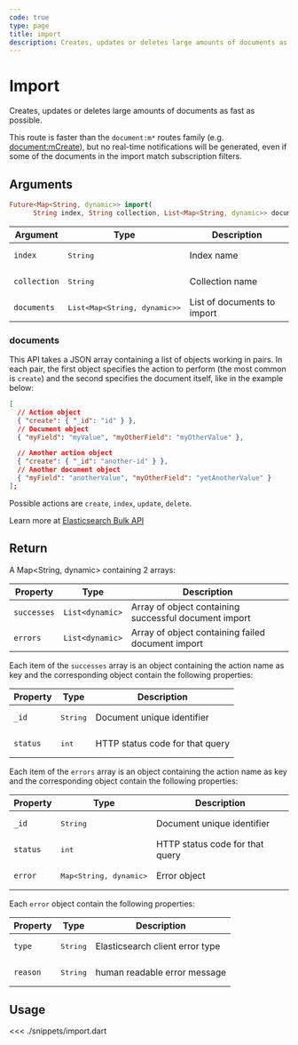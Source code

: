 ```yaml
---
code: true
type: page
title: import
description: Creates, updates or deletes large amounts of documents as fast as possible.
---
```


# Import

Creates, updates or deletes large amounts of documents as fast as possible.

This route is faster than the `document:m*` routes family (e.g. [document:mCreate](/sdk/dart/2/controllers/document/m-create)), but no real-time notifications will be generated, even if some of the documents in the import match subscription filters.

## Arguments

```dart
Future<Map<String, dynamic>> import(
      String index, String collection, List<Map<String, dynamic>> documents)
```

| Argument     | Type              | Description                                                  |
|--------------|-------------------|--------------------------------------------------------------|
| `index`      | <pre>String</pre> | Index name                                                   |
| `collection` | <pre>String</pre> | Collection name                                              |
| `documents`   | <pre>List<Map<String, dynamic>></pre> | List of documents to import |

### documents

This API takes a JSON array containing a list of objects working in pairs.
In each pair, the first object specifies the action to perform (the most common is `create`) and the second specifies the document itself, like in the example below:

```json
[
  // Action object
  { "create": { "_id": "id" } },
  // Document object
  { "myField": "myValue", "myOtherField": "myOtherValue" },

  // Another action object
  { "create": { "_id": "another-id" } },
  // Another document object
  { "myField": "anotherValue", "myOtherField": "yetAnotherValue" }
];
```

Possible actions are `create`, `index`, `update`, `delete`.

Learn more at [Elasticsearch Bulk API](https://www.elastic.co/guide/en/elasticsearch/reference/7.4/docs-bulk.html)

## Return

A Map<String, dynamic> containing 2 arrays:

| Property | Type                | Description                                         |
| -------- | ------------------- | --------------------------------------------------- |
| `successes`  | `List<dynamic>` | Array of object containing successful document import |
| `errors` | `List<dynamic>`  | Array of object containing failed document import     |

Each item of the `successes` array is an object containing the action name as key and the corresponding object contain the following properties:

| Property | Type                | Description                                         |
| -------- | ------------------- | --------------------------------------------------- |
| `_id`   | <pre>String</pre>   | Document unique identifier      |
| `status`   | <pre>int</pre>   | HTTP status code for that query      |

Each item of the `errors` array is an object containing the action name as key and the corresponding object contain the following properties:

| Property | Type                | Description                                         |
| -------- | ------------------- | --------------------------------------------------- |
| `_id`   | <pre>String</pre>   | Document unique identifier      |
| `status`   | <pre>int</pre>   | HTTP status code for that query      |
| `error`   | <pre>Map<String, dynamic></pre>   | Error object      |

Each `error` object contain the following properties:

| Property | Type                | Description                                         |
| -------- | ------------------- | --------------------------------------------------- |
| `type`  | <pre>String</pre> | Elasticsearch client error type |
| `reason`  | <pre>String</pre> | human readable error message |

## Usage

<<< ./snippets/import.dart